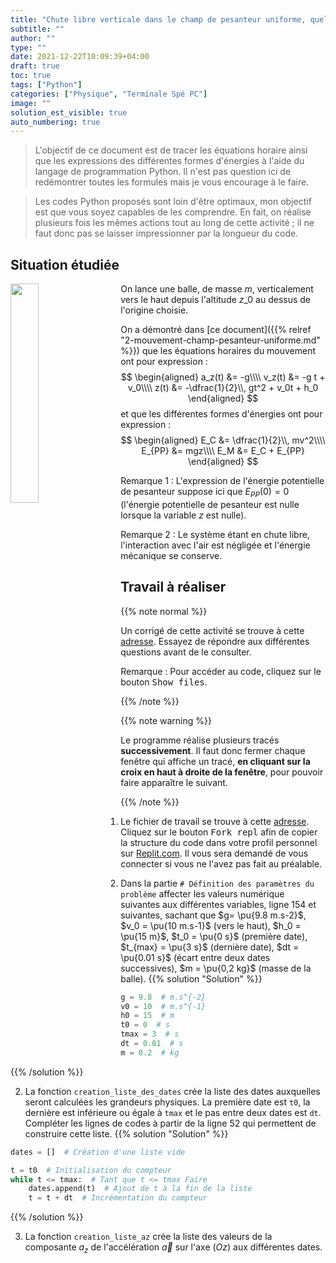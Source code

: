 ```yaml
---
title: "Chute libre verticale dans le champ de pesanteur uniforme, quelques tracés de courbes à l'aide de Python"
subtitle: ""
author: ""
type: ""
date: 2021-12-22T10:09:39+04:00
draft: true
toc: true
tags: ["Python"]
categories: ["Physique", "Terminale Spé PC"]
image: ""
solution_est_visible: true
auto_numbering: true
---
```


> L'objectif de ce document est de tracer les équations horaire ainsi que les expressions des différentes formes d'énergies à l'aide du langage de programmation Python. Il n'est pas question ici de redémontrer toutes les formules mais je vous encourage à le faire.

> Les codes Python proposés sont loin d'être optimaux, mon objectif est que vous soyez capables de les comprendre. En fait, on réalise plusieurs fois les mêmes actions tout au long de cette activité ; il ne faut donc pas se laisser impressionner par la longueur du code.

## Situation étudiée

<img src="/terminales-pc/chap-8/chap-8-2-3.png" alt="" width="30%" style="float: left; padding-right: 25px;" />

On lance une balle, de masse $m$, verticalement vers le haut depuis l'altitude
$z\_{0}$ au dessus de l'origine choisie.

On a démontré dans [ce document]({{% relref "2-mouvement-champ-pesanteur-uniforme.md" %}}) que les équations horaires du mouvement ont pour expression :
$$
\begin{aligned}
    a_z(t) &= -g\\\\
    v_z(t) &= -g t + v_0\\\\
    z(t) &= -\dfrac{1}{2}\\, gt^2 + v_0t + h_0
\end{aligned}
$$
et que les différentes formes d'énergies ont pour expression :
$$
\begin{aligned}
    E_C &= \dfrac{1}{2}\\, mv^2\\\\
    E_{PP} &= mgz\\\\
    E_M &= E_C + E_{PP}
\end{aligned}
$$

Remarque 1
: L'expression de l'énergie potentielle de pesanteur suppose ici que $E_{PP}(0) = 0$ (l'énergie potentielle de pesanteur est nulle lorsque la variable $z$ est nulle).

Remarque 2
: Le système étant en chute libre, l'interaction avec l'air est négligée et l'énergie mécanique se conserve.

## Travail à réaliser

{{% note normal %}}

Un corrigé de cette activité se trouve à cette [adresse](https://replit.com/@dlatreyte/Chute-libre-verticale). Essayez de répondre aux différentes questions avant de le consulter.

Remarque
: Pour accéder au code, cliquez sur le bouton <kbd>Show files</kbd>.

{{% /note %}}

{{% note warning %}}

Le programme réalise plusieurs tracés **successivement**. Il faut donc fermer chaque fenêtre qui affiche un tracé, **en cliquant sur la croix en haut à droite de la fenêtre**, pour pouvoir faire apparaître le suivant.

{{% /note %}}

1. Le fichier de travail se trouve à cette <a href="https://replit.com/@dlatreyte/Chute-libre-verticale-Traces-Eleves" target=_blank>adresse</a>. Cliquez sur le bouton <kbd>Fork repl</kbd> afin de copier la structure du code dans votre profil personnel sur [Replit.com](https://replit.com).
Il vous sera demandé de vous connecter si vous ne l'avez pas fait au préalable.

2. Dans la partie `# Définition des paramètres du problème` affecter les valeurs numérique suivantes aux différentes variables, ligne 154 et suivantes, sachant que $g= \pu{9.8 m.s-2}$, $v_0 = \pu{10 m.s-1}$ (vers le haut), $h_0 = \pu{15 m}$, $t_0 = \pu{0 s}$ (première date), $t_{max} = \pu{3 s}$ (dernière date), $dt = \pu{0.01 s}$ (écart entre deux dates successives), $m = \pu{0,2 kg}$ (masse de la balle).
{{% solution "Solution" %}}

```python
g = 9.8  # m.s^{-2}
v0 = 10  # m.s^{-1}
h0 = 15  # m
t0 = 0  # s
tmax = 3  # s
dt = 0.01  # s
m = 0.2  # kg
```

{{% /solution %}}

2. La fonction `creation_liste_des_dates` crée la liste des dates auxquelles seront calculées les grandeurs physiques. La première date est `t0`, la dernière est inférieure ou égale à `tmax` et le pas entre deux dates est `dt`.
Compléter les lignes de codes à partir de la ligne 52 qui permettent de construire cette liste.
{{% solution "Solution" %}}

```python
dates = []  # Création d'une liste vide

t = t0  # Initialisation du compteur
while t <= tmax:  # Tant que t <= tmax Faire
    dates.append(t)  # Ajout de t à la fin de la liste
    t = t + dt  # Incrémentation du compteur
```

{{% /solution %}}

3. La fonction `creation_liste_az` crée la liste des valeurs de la composante $a_z$ de l'accélération $\vec{a}$ sur l'axe $(Oz)$ aux différentes dates.
